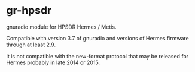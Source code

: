 
gr-hpsdr
========


gnuradio module for HPSDR Hermes / Metis.

Compatible with version 3.7 of gnuradio and versions of
Hermes firmware through at least 2.9.

It is not compatible with the new-format protocol that may
be released for Hermes probably in late 2014 or 2015.


